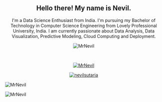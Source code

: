 <!--### Hi there 👋, I'm Nevil.-->
 
<!-- 
**MrNevil/MrNevil** is a ✨ _special_ ✨ repository because its `README.md` (this file) appears on your GitHub profile.

Here are some ideas to get you started:

- 🔭 I’m currently working on ...
- 🌱 I’m currently learning ...
- 👯 I’m looking to collaborate on ...
- 🤔 I’m looking for help with ...
- 💬 Ask me about ... 
- 📫 How to reach me: ...
- 😄 Pronouns: ...
- ⚡ Fun fact: ...
-->

<!--
<p align='center'> 
<a href="https://twitter.com/nevviill"><img height="30" src="https://github.com/stephenajulu/WaylonWalker/blob/main/icon/twitter.png?raw=true"></a>&nbsp;&nbsp;
<a href="https://instagram.com/nevviill"><img height="30" src="https://github.com/stephenajulu/WaylonWalker/blob/main/icon/instagram.jpg?raw=true"></a>&nbsp;&nbsp;
<a href="https://www.linkedin.com/in/nevilsutaria"><img height="30" src="https://github.com/stephenajulu/WaylonWalker/blob/main/icon/linkedin.png?raw=true"></a>
</p>
-->


<h2 align="center">Hello there! My name is Nevil.</h2> 
<p align="center">I'm a Data Science Enthusiast from India.
I'm pursuing my Bachelor of Technology in Computer Science Engineering from Lovely Professional University, India.
I am currently passionate about Data Analysis, Data Visualization, Predictive Modeling, Cloud Computing and Deployment.
</p>
<!--<h3 align="center"> Interested in Collaborating or Donating/Sponsering My Projects? </h3>
<h1 align="center">Hi <img height="35" src='https://raw.githubusercontent.com/iampavangandhi/iampavangandhi/master/gifs/Hi.gif'></img>, I'm Nevil</h1>
<h3 align="center">A passionate Data Science Freelancer from India</h3>
-->

<p align="center"> <img src="https://komarev.com/ghpvc/?username=MrNevil&label=Profile%20views&color=0e75b6&style=flat" alt="MrNevil" /> </p>
<br>
<!--![Visitor Count](https://profile-counter.glitch.me/mrnevil/count.svg)
-->
<p align="center"> <a href="https://github.com/ryo-ma/github-profile-trophy"><img src="https://github-profile-trophy.vercel.app/?username=MrNevil" alt="MrNevil" /></a> </p>

<p align="center"> <a href="https://twitter.com/nevilsutaria" target="blank"><img src="https://img.shields.io/twitter/follow/nevilsutaria?logo=twitter&style=for-the-badge" alt="nevilsutaria" /></a> </p>
<!--<p align="center">I'm a Data Science Practitioner from India.
I'm pursuing my Bachelor of Technology in Computer Science Engineering from Lovely Professional University, India.
I currently passionate about Data Analysis,Data Analytics,Data Visualization , Predictive Modeling , Deployment , Django Devlopment.</p>
-->

<!-- 🔭 I’m currently working at [upwork](upwork.com)

- 🌱 I’m currently learning **Data Science, Django , Statistics**

- 👯 I’m looking to collaborate on **Any Project**

- 🤝 I’m looking for help with [Machine learning]()

- 👨‍💻 All of my projects are available at [www.github.com/MrNevil](www.github.com/MrNevil)

- 📝 I regulary write articles on [medium.com](nevilsutaria.medium.com)

- 💬 Ask me about **Python**

- 📫 How to reach me **nevilsutaria@gmail.com**

<p align="left">
<h3 align="left">Connect with me:</h3>
<a href="https://twitter.com/nevilsutaria" target="blank"><img align="center" src="https://cdn.jsdelivr.net/npm/simple-icons@3.0.1/icons/twitter.svg" alt="nevilsutaria" height="30" width="40" /></a>
<a href="https://linkedin.com/in/nevilsutaria" target="blank"><img align="center" src="https://cdn.jsdelivr.net/npm/simple-icons@3.0.1/icons/linkedin.svg" alt="nevilsutaria" height="30" width="40" /></a>
<a href="https://stackexchange.com/users/20331239/nevil" target="blank"><img align="center" src="https://cdn.jsdelivr.net/npm/simple-icons@3.0.1/icons/stackoverflow.svg" alt="Nevil" height="30" width="40" /></a>
<a href="https://kaggle.com/MrNevil" target="blank"><img align="center" src="https://cdn.jsdelivr.net/npm/simple-icons@3.0.1/icons/kaggle.svg" alt="MrNevil" height="30" width="40" /></a>
<a href="https://fb.com/nevviill" target="blank"><img align="center" src="https://cdn.jsdelivr.net/npm/simple-icons@3.0.1/icons/facebook.svg" alt="nevviill" height="30" width="40" /></a>
<a href="https://instagram.com/nevviill" target="blank"><img align="center" src="https://cdn.jsdelivr.net/npm/simple-icons@3.0.1/icons/instagram.svg" alt="nevviill" height="30" width="40" /></a>
<a href="https://www.hackerrank.com/nevilsutaria" target="blank"><img align="center" src="https://cdn.jsdelivr.net/npm/simple-icons@3.0.1/icons/hackerrank.svg" alt="nevilsutaria" height="30" width="40" /></a>
<a href="https://auth.geeksforgeeks.org/user/nevilsutaria" target="blank"><img align="center" src="https://cdn.jsdelivr.net/npm/simple-icons@3.0.1/icons/geeksforgeeks.svg" alt="nevilsutaria" height="30" width="40" /></a>
</p>
<!--
<h3 align="left">Languages and Tools:</h3>
<p align="left"> <a href="https://azure.microsoft.com/en-in/" target="_blank"> <img src="https://www.vectorlogo.zone/logos/microsoft_azure/microsoft_azure-icon.svg" alt="azure" width="40" height="40"/> </a> <a href="https://getbootstrap.com" target="_blank"> <img src="https://devicons.github.io/devicon/devicon.git/icons/bootstrap/bootstrap-plain.svg" alt="bootstrap" width="40" height="40"/> </a> <a href="https://www.w3schools.com/cpp/" target="_blank"> <img src="https://devicons.github.io/devicon/devicon.git/icons/cplusplus/cplusplus-original.svg" alt="cplusplus" width="40" height="40"/> </a> <a href="https://www.w3schools.com/css/" target="_blank"> <img src="https://devicons.github.io/devicon/devicon.git/icons/css3/css3-original-wordmark.svg" alt="css3" width="40" height="40"/> </a> <a href="https://www.djangoproject.com/" target="_blank"> <img src="https://devicons.github.io/devicon/devicon.git/icons/django/django-original.svg" alt="django" width="40" height="40"/> </a> <a href="" target="_blank"> <img src="https://www.vectorlogo.zone/logos/pocoo_flask/pocoo_flask-icon.svg" alt="flask" width="40" height="40"/> </a> <a href="https://cloud.google.com" target="_blank"> <img src="https://www.vectorlogo.zone/logos/google_cloud/google_cloud-icon.svg" alt="gcp" width="40" height="40"/> </a> <a href="https://git-scm.com/" target="_blank"> <img src="https://www.vectorlogo.zone/logos/git-scm/git-scm-icon.svg" alt="git" width="40" height="40"/> </a> <a href="https://www.w3.org/html/" target="_blank"> <img src="https://devicons.github.io/devicon/devicon.git/icons/html5/html5-original-wordmark.svg" alt="html5" width="40" height="40"/> </a> <a href="https://www.linux.org/" target="_blank"> <img src="https://devicons.github.io/devicon/devicon.git/icons/linux/linux-original.svg" alt="linux" width="40" height="40"/> </a> <a href="https://www.mysql.com/" target="_blank"> <img src="https://devicons.github.io/devicon/devicon.git/icons/mysql/mysql-original-wordmark.svg" alt="mysql" width="40" height="40"/> </a> <a href="https://www.oracle.com/" target="_blank"> <img src="https://devicons.github.io/devicon/devicon.git/icons/oracle/oracle-original.svg" alt="oracle" width="40" height="40"/> </a> <a href="https://www.photoshop.com/en" target="_blank"> <img src="https://devicons.github.io/devicon/devicon.git/icons/photoshop/photoshop-plain.svg" alt="photoshop" width="40" height="40"/> </a> <a href="https://www.postgresql.org" target="_blank"> <img src="https://devicons.github.io/devicon/devicon.git/icons/postgresql/postgresql-original-wordmark.svg" alt="postgresql" width="40" height="40"/> </a> <a href="https://www.python.org" target="_blank"> <img src="https://devicons.github.io/devicon/devicon.git/icons/python/python-original.svg" alt="python" width="40" height="40"/> </a> <a href="" target="_blank"> <img src="https://upload.wikimedia.org/wikipedia/commons/0/05/Scikit_learn_logo_small.svg" alt="scikit_learn" width="40" height="40"/> </a> </p>
-->

<p><img align="center" src="https://github-readme-stats.vercel.app/api/top-langs/?username=MrNevil&layout=compact" alt="MrNevil"/></p>

<p><img align="center" src="https://github-readme-stats.vercel.app/api?username=MrNevil&show_icons=true" alt="MrNevil" /></p>
